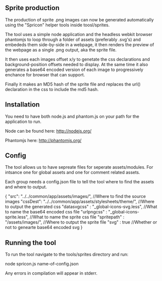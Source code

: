Sprite production
----------------

The production of sprite .png images can now be generated automatically using the "Spricon" helper tools inside toosl/sprites.

The tool uses a simple node application and the headless webkit browser phantomjs to loop through a folder of assets (preferably .svg's) and embededs them side-by-side in a webpage, it then renders the preview of the webpage as a single .png output, aka the sprite file.

It then uses each images offset x/y to genetate the css declarations and background-position offsets needed to display. At the same time it also generates a base64 encoded version of each image to progressively enchance for browser that can support.

Finally it makes an MD5 hash of the sprite file and replaces the url() declaration in the css to include the md5 hash.


Installation
------------

You need to have both node.js and phantom.js on your path for the application to run.

Node can be found here:
http://nodejs.org/

Phantomjs here:
http://phantomjs.org/


Config
-------
The tool allows us to have sepreate files for seperate assets/modules. For intsance one for global assets and one for comment related assets.

Each group needs a config.json file to tell the tool where to find the assets and where to output.

{
	"src": "../../common/app/assets/images/",					//Where to find the source images
    "cssDest": "../../common/app/assets/stylesheets/theme/",	//Where to output the generated css
    "datasvgcss" : "_global-icons-svg.less",					//What to name the base64 encoded css file
    "urlpngcss" : "_global-icons-sprite.less",					//What to name the sprite css file
    "spritepath" : "/assets/images/",							//Where to output the sprite file
    "svg" : true												//Whether or not to genearte base64 encoded svg
}


Running the tool
---------------

To run the tool navigate to the tools/sprites directory and run:

node spricon.js name-of-config.json

Any errors in compilation will appear in stderr.




